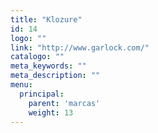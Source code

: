 ```yaml
---
title: "Klozure"
id: 14
logo: ""
link: "http://www.garlock.com/"
catalogo: ""
meta_keywords: ""
meta_description: ""
menu:
  principal:
    parent: 'marcas'
    weight: 13
---
```


